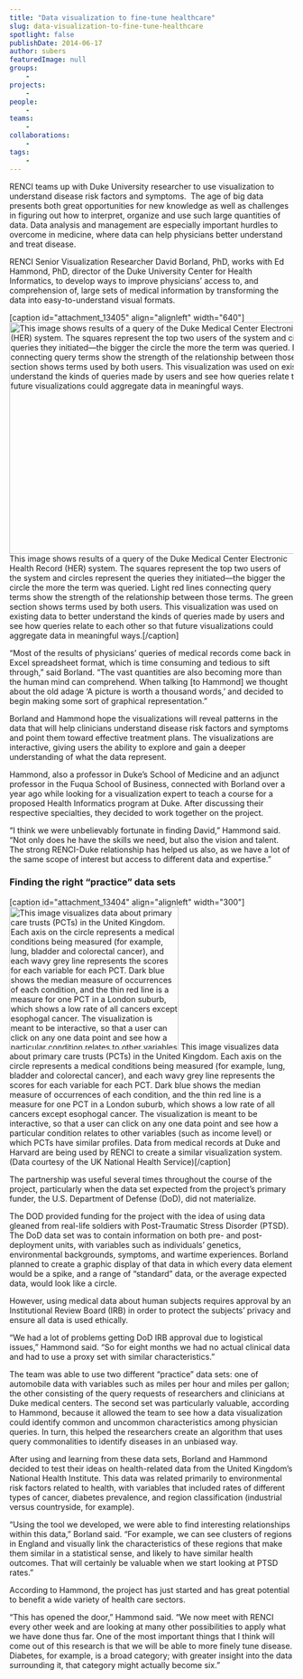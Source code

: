 ```yaml
---
title: "Data visualization to fine-tune healthcare"
slug: data-visualization-to-fine-tune-healthcare
spotlight: false
publishDate: 2014-06-17
author: subers
featuredImage: null
groups:
    - 
projects:
    - 
people:
    - 
teams: 
    - 
collaborations:
    - 
tags:
    - 
---
```

RENCI teams up with Duke University researcher to use visualization to understand disease risk factors and symptoms.  The age of big data presents both great opportunities for new knowledge as well as challenges in figuring out how to interpret, organize and use such large quantities of data. Data analysis and management are especially important hurdles to overcome in medicine, where data can help physicians better understand and treat disease.

<!--more-->

RENCI Senior Visualization Researcher David Borland, PhD, works with Ed Hammond, PhD, director of the Duke University Center for Health Informatics, to develop ways to improve physicians’ access to, and comprehension of, large sets of medical information by transforming the data into easy-to-understand visual formats.

[caption id="attachment_13405" align="alignleft" width="640"]<a href="https://renci.org/wp-content/uploads/2014/06/QueryVis_Top_edit.png"><img class="size-news-large wp-image-13405" src="https://renci.org/wp-content/uploads/2014/06/QueryVis_Top_edit-640x410.png" alt="This image shows results of a query of the Duke Medical Center Electronic Health Record (HER) system. The squares represent the top two users of the system and circles represent the queries they initiated—the bigger the circle the more the term was queried. Light red lines connecting query terms show the strength of the relationship between those terms. The green section shows terms used by both users. This visualization was used on existing data to better understand the kinds of queries made by users and see how queries relate to each other so that future visualizations could aggregate data in meaningful ways." width="640" height="410" /></a> This image shows results of a query of the Duke Medical Center Electronic Health Record (HER) system. The squares represent the top two users of the system and circles represent the queries they initiated—the bigger the circle the more the term was queried. Light red lines connecting query terms show the strength of the relationship between those terms. The green section shows terms used by both users. This visualization was used on existing data to better understand the kinds of queries made by users and see how queries relate to each other so that future visualizations could aggregate data in meaningful ways.[/caption]

“Most of the results of physicians’ queries of medical records come back in Excel spreadsheet format, which is time consuming and tedious to sift through,” said Borland. “The vast quantities are also becoming more than the human mind can comprehend. When talking [to Hammond] we thought about the old adage ‘A picture is worth a thousand words,’ and decided to begin making some sort of graphical representation.”

Borland and Hammond hope the visualizations will reveal patterns in the data that will help clinicians understand disease risk factors and symptoms and point them toward effective treatment plans. The visualizations are interactive, giving users the ability to explore and gain a deeper understanding of what the data represent.

Hammond, also a professor in Duke’s School of Medicine and an adjunct professor in the Fuqua School of Business, connected with Borland over a year ago while looking for a visualization expert to teach a course for a proposed Health Informatics program at Duke. After discussing their respective specialties, they decided to work together on the project.

“I think we were unbelievably fortunate in finding David,” Hammond said. “Not only does he have the skills we need, but also the vision and talent. The strong RENCI-Duke relationship has helped us also, as we have a lot of the same scope of interest but access to different data and expertise.”
<h3>Finding the right “practice” data sets</h3>
[caption id="attachment_13404" align="alignleft" width="300"]<a href="https://renci.org/wp-content/uploads/2014/06/NHS_01_edit.png"><img class="size-medium wp-image-13404" src="https://renci.org/wp-content/uploads/2014/06/NHS_01_edit-300x253.png" alt="This image visualizes data about primary care trusts (PCTs) in the United Kingdom. Each axis on the circle represents a medical conditions being measured (for example, lung, bladder and colorectal cancer), and each wavy grey line represents the scores for each variable for each PCT.  Dark blue shows the median measure of occurrences of each condition, and the thin red line is a measure for one PCT in a London suburb, which shows a low rate of all cancers except esophogal cancer. The visualization is meant to be interactive, so that a user can click on any one data point and see how a particular condition relates to other variables (such as income level) or which PCTs have similar profiles. Data from medical records at Duke and Harvard are being used by RENCI to create a similar visualization system. (Data courtesy of the UK National Health Service)" width="300" height="253" /></a> This image visualizes data about primary care trusts (PCTs) in the United Kingdom. Each axis on the circle represents a medical conditions being measured (for example, lung, bladder and colorectal cancer), and each wavy grey line represents the scores for each variable for each PCT. Dark blue shows the median measure of occurrences of each condition, and the thin red line is a measure for one PCT in a London suburb, which shows a low rate of all cancers except esophogal cancer. The visualization is meant to be interactive, so that a user can click on any one data point and see how a particular condition relates to other variables (such as income level) or which PCTs have similar profiles. Data from medical records at Duke and Harvard are being used by RENCI to create a similar visualization system. (Data courtesy of the UK National Health Service)[/caption]

The partnership was useful several times throughout the course of the project, particularly when the data set expected from the project’s primary funder, the U.S. Department of Defense (DoD), did not materialize.

The DOD provided funding for the project with the idea of using data gleaned from real-life soldiers with Post-Traumatic Stress Disorder (PTSD). The DoD data set was to contain information on both pre- and post-deployment units, with variables such as individuals’ genetics, environmental backgrounds, symptoms, and wartime experiences. Borland planned to create a graphic display of that data in which every data element would be a spike, and a range of “standard” data, or the average expected data, would look like a circle.

However, using medical data about human subjects requires approval by an Institutional Review Board (IRB) in order to protect the subjects’ privacy and ensure all data is used ethically.

“We had a lot of problems getting DoD IRB approval due to logistical issues,” Hammond said. “So for eight months we had no actual clinical data and had to use a proxy set with similar characteristics.”

The team was able to use two different “practice” data sets: one of automobile data with variables such as miles per hour and miles per gallon; the other consisting of the query requests of researchers and clinicians at Duke medical centers. The second set was particularly valuable, according to Hammond, because it allowed the team to see how a data visualization could identify common and uncommon characteristics among physician queries. In turn, this helped the researchers create an algorithm that uses query commonalities to identify diseases in an unbiased way.

After using and learning from these data sets, Borland and Hammond decided to test their ideas on health-related data from the United Kingdom’s National Health Institute. This data was related primarily to environmental risk factors related to health, with variables that included rates of different types of cancer, diabetes prevalence, and region classification (industrial versus countryside, for example).

“Using the tool we developed, we were able to find interesting relationships within this data,” Borland said. “For example, we can see clusters of regions in England and visually link the characteristics of these regions that make them similar in a statistical sense, and likely to have similar health outcomes. That will certainly be valuable when we start looking at PTSD rates.”

According to Hammond, the project has just started and has great potential to benefit a wide variety of health care sectors.

“This has opened the door,” Hammond said. “We now meet with RENCI every other week and are looking at many other possibilities to apply what we have done thus far. One of the most important things that I think will come out of this research is that we will be able to more finely tune disease. Diabetes, for example, is a broad category; with greater insight into the data surrounding it, that category might actually become six.”
